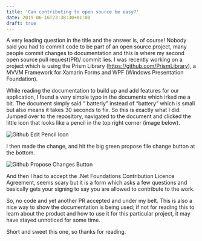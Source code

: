 ```yaml
---
title: 'Can contributing to open source be easy?'
date: 2019-06-16T23:38:30+01:00
draft: true
---
```



A very leading question in the title and the answer is, of course! Nobody said you had to commit code to be part of an open source project, many people commit changes to documentation and this is where my second open source pull request(PR)/ commit lies. I was recently working on a project which is using the Prism Library (https://github.com/PrismLibrary), a MVVM Framework for Xamarin Forms and WPF (Windows Presentation Foundation).

While reading the documentation to build up and add features for our application, I found a very simple typo in the documents which irked me a bit. The document simply said ” batterly” instead of “battery” which is small but also means it takes 30 seconds to fix. So this is exactly what I did. Jumped over to the repository, navigated to the document and clicked the little icon that looks like a pencil in the top right corner (image below).

![Github Edit Pencil Icon](/contribute-open-source/github-edit.png)

I then made the change, and hit the big green propose file change button at the bottom.

![Github Propose Changes Button](/contribute-open-source/github-propose-changes.png)

And then I had to accept the .Net Foundations Contribution Licence Agreement, seems scary but it is a form which asks a few questions and basically gets your signing to say you are allowed to contribute to the work.

So, no code and yet another PR accepted and under my belt. This is also a nice way to show the documentation is being used; if not for reading this to learn about the product and how to use it for this particular project, it may have stayed unnoticed for some time.

Short and sweet this one, so thanks for reading.